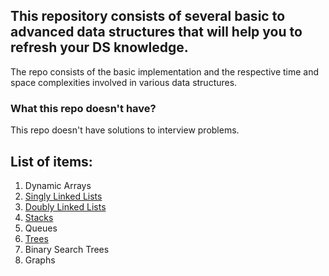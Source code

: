 ## This repository consists of several basic to advanced data structures that will help you to refresh your DS knowledge.
The repo consists of the basic implementation and the respective time and space complexities involved in various data structures.

### What this repo doesn't have?
This repo doesn't have solutions to interview problems.

## List of items:
1. Dynamic Arrays
2. [Singly Linked Lists](https://github.com/ayushmahajan/my-data-structures-learning/tree/master/Singly-Linked-Lists)
3. [Doubly Linked Lists](https://github.com/ayushmahajan/my-data-structures-learning/tree/master/Doubly-Linked-List)
4. [Stacks](https://github.com/ayushmahajan/my-data-structures-learning/tree/master/Stacks)
5. Queues
6. [Trees](https://github.com/ayushmahajan/my-data-structures-learning/tree/master/Trees)
7. Binary Search Trees
8. Graphs
